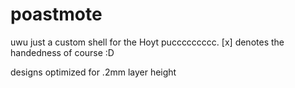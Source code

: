 # poastmote
uwu just a custom shell for the Hoyt puccccccccc. [x] denotes the handedness of course :D

designs optimized for .2mm layer height
